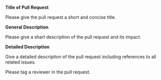 **Title of Pull Request**

Please give the pull request a short and concise title.

**General Description**

Please give a shart description of the pull request and its impact.

**Detailed Description**

Give a detailed description of the pull request including references to all related issues.

Please tag a reviewer in the pull request.
